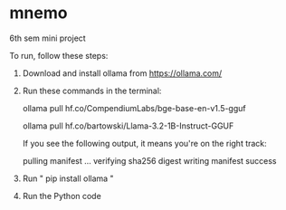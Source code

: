 # mnemo
6th sem mini project

To run, follow these steps:

1. Download and install ollama from https://ollama.com/ 
2. Run these commands in the terminal:
   
    ollama pull hf.co/CompendiumLabs/bge-base-en-v1.5-gguf
   
    ollama pull hf.co/bartowski/Llama-3.2-1B-Instruct-GGUF

   If you see the following output, it means you're on the right track:
   
     pulling manifest
     ...
     verifying sha256 digest
     writing manifest
     success

4. Run " pip install ollama "
5. Run the Python code
